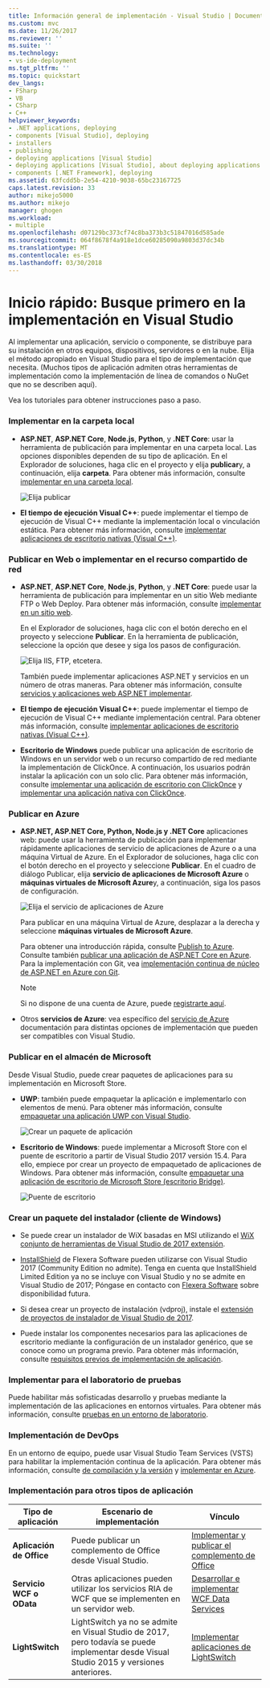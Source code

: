 ```yaml
---
title: Información general de implementación - Visual Studio | Documentos de Microsoft
ms.custom: mvc
ms.date: 11/26/2017
ms.reviewer: ''
ms.suite: ''
ms.technology:
- vs-ide-deployment
ms.tgt_pltfrm: ''
ms.topic: quickstart
dev_langs:
- FSharp
- VB
- CSharp
- C++
helpviewer_keywords:
- .NET applications, deploying
- components [Visual Studio], deploying
- installers
- publishing
- deploying applications [Visual Studio]
- deploying applications [Visual Studio], about deploying applications
- components [.NET Framework], deploying
ms.assetid: 63fcdd5b-2e54-4210-9038-65bc23167725
caps.latest.revision: 33
author: mikejo5000
ms.author: mikejo
manager: ghogen
ms.workload:
- multiple
ms.openlocfilehash: d07129bc373cf74c8ba373b3c51847016d585ade
ms.sourcegitcommit: 064f8678f4a918e1dce60285090a9803d37dc34b
ms.translationtype: MT
ms.contentlocale: es-ES
ms.lasthandoff: 03/30/2018
---
```

# <a name="quickstart-first-look-at-deployment-in-visual-studio"></a>Inicio rápido: Busque primero en la implementación en Visual Studio

Al implementar una aplicación, servicio o componente, se distribuye para su instalación en otros equipos, dispositivos, servidores o en la nube. Elija el método apropiado en Visual Studio para el tipo de implementación que necesita. (Muchos tipos de aplicación admiten otras herramientas de implementación como la implementación de línea de comandos o NuGet que no se describen aquí).

Vea los tutoriales para obtener instrucciones paso a paso.

### <a name="deploy-to-local-folder"></a>Implementar en la carpeta local

- **ASP.NET**, **ASP.NET Core**, **Node.js**, **Python**, y **.NET Core**: usar la herramienta de publicación para implementar en una carpeta local. Las opciones disponibles dependen de su tipo de aplicación. En el Explorador de soluciones, haga clic en el proyecto y elija **publicar**y, a continuación, elija **carpeta**. Para obtener más información, consulte [implementar en una carpeta local](quickstart-deploy-to-local-folder.md).

    ![Elija publicar](../deployment/media/quickstart-publish.png)

- **El tiempo de ejecución Visual C++**: puede implementar el tiempo de ejecución de Visual C++ mediante la implementación local o vinculación estática. Para obtener más información, consulte [implementar aplicaciones de escritorio nativas (Visual C++)](/cpp/ide/deploying-native-desktop-applications-visual-cpp). 

### <a name="publish-to-web-or-deploy-to-network-share"></a>Publicar en Web o implementar en el recurso compartido de red

- **ASP.NET**, **ASP.NET Core**, **Node.js**, **Python**, y **.NET Core**: puede usar la herramienta de publicación para implementar en un sitio Web mediante FTP o Web Deploy. Para obtener más información, consulte [implementar en un sitio web](quickstart-deploy-to-a-web-site.md).

    En el Explorador de soluciones, haga clic con el botón derecho en el proyecto y seleccione **Publicar**. En la herramienta de publicación, seleccione la opción que desee y siga los pasos de configuración.

    ![Elija IIS, FTP, etcetera.](../deployment/media/quickstart-publish-iis-ftp.png)

    También puede implementar aplicaciones ASP.NET y servicios en un número de otras maneras. Para obtener más información, consulte [servicios y aplicaciones web ASP.NET implementar](http://www.asp.net/aspnet/overview/deployment).

- **El tiempo de ejecución Visual C++**: puede implementar el tiempo de ejecución de Visual C++ mediante implementación central. Para obtener más información, consulte [implementar aplicaciones de escritorio nativas (Visual C++)](/cpp/ide/deploying-native-desktop-applications-visual-cpp). 

- **Escritorio de Windows** puede publicar una aplicación de escritorio de Windows en un servidor web o un recurso compartido de red mediante la implementación de ClickOnce. A continuación, los usuarios podrán instalar la aplicación con un solo clic. Para obtener más información, consulte [implementar una aplicación de escritorio con ClickOnce](how-to-publish-a-clickonce-application-using-the-publish-wizard.md) y [implementar una aplicación nativa con ClickOnce](/cpp/ide/clickonce-deployment-for-visual-cpp-applications).

### <a name="publish-to-azure"></a>Publicar en Azure

- **ASP.NET, ASP.NET Core, Python, Node.js y .NET Core** aplicaciones web: puede usar la herramienta de publicación para implementar rápidamente aplicaciones de servicio de aplicaciones de Azure o a una máquina Virtual de Azure. En el Explorador de soluciones, haga clic con el botón derecho en el proyecto y seleccione **Publicar**. En el cuadro de diálogo Publicar, elija **servicio de aplicaciones de Microsoft Azure** o **máquinas virtuales de Microsoft Azure**y, a continuación, siga los pasos de configuración.

    ![Elija el servicio de aplicaciones de Azure](../deployment/media/quickstart-publish-azure.png "elegir servicio de aplicaciones de Azure")

    Para publicar en una máquina Virtual de Azure, desplazar a la derecha y seleccione **máquinas virtuales de Microsoft Azure**.

    Para obtener una introducción rápida, consulte [Publish to Azure](quickstart-deploy-to-azure.md). Consulte también [publicar una aplicación de ASP.NET Core en Azure](/aspnet/core/tutorials/publish-to-azure-webapp-using-vs). Para la implementación con Git, vea [implementación continua de núcleo de ASP.NET en Azure con Git](/aspnet/core/publishing/azure-continuous-deployment).

    > [!NOTE]
    > Si no dispone de una cuenta de Azure, puede [registrarte aquí](https://azure.microsoft.com/free/?ref=microsoft.com&utm_source=microsoft.com&utm_medium=doc&utm_campaign=visualstudio).

- Otros **servicios de Azure**: vea específico del [servicio de Azure](/azure/#pivot=products) documentación para distintas opciones de implementación que pueden ser compatibles con Visual Studio.

### <a name="publish-to-microsoft-store"></a>Publicar en el almacén de Microsoft

Desde Visual Studio, puede crear paquetes de aplicaciones para su implementación en Microsoft Store.

- **UWP**: también puede empaquetar la aplicación e implementarlo con elementos de menú. Para obtener más información, consulte [empaquetar una aplicación UWP con Visual Studio](/windows/uwp/packaging/packaging-uwp-apps).

    ![Crear un paquete de aplicación](../deployment/media/feature-tour-create-app-package.jpg)

- **Escritorio de Windows**: puede implementar a Microsoft Store con el puente de escritorio a partir de Visual Studio 2017 versión 15.4. Para ello, empiece por crear un proyecto de empaquetado de aplicaciones de Windows. Para obtener más información, consulte [empaquetar una aplicación de escritorio de Microsoft Store (escritorio Bridge)](/windows/uwp/porting/desktop-to-uwp-packaging-dot-net).

    ![Puente de escritorio](../deployment/media/feature-tour-desktop-bridge.png)

### <a name="create-an-installer-package-windows-client"></a>Crear un paquete del instalador (cliente de Windows)

- Se puede crear un instalador de WiX basadas en MSI utilizando el [WiX conjunto de herramientas de Visual Studio de 2017 extensión](https://marketplace.visualstudio.com/items?itemName=RobMensching.WixToolsetVisualStudio2017Extension).

- [InstallShield](https://www.flexerasoftware.com/producer/products/software-installation/installshield-software-installer/tab/requirements) de Flexera Software pueden utilizarse con Visual Studio 2017 (Community Edition no admite). Tenga en cuenta que InstallShield Limited Edition ya no se incluye con Visual Studio y no se admite en Visual Studio de 2017; Póngase en contacto con [Flexera Software](http://learn.flexerasoftware.com/content/IS-EVAL-InstallShield-Limited-Edition-Visual-Studio) sobre disponibilidad futura.

- Si desea crear un proyecto de instalación (vdproj), instale el [extensión de proyectos de instalador de Visual Studio de 2017](https://marketplace.visualstudio.com/items?itemName=VisualStudioProductTeam.MicrosoftVisualStudio2017InstallerProjects#overview).

- Puede instalar los componentes necesarios para las aplicaciones de escritorio mediante la configuración de un instalador genérico, que se conoce como un programa previo. Para obtener más información, consulte [requisitos previos de implementación de aplicación](../deployment/application-deployment-prerequisites.md).

### <a name="deploy-to-test-lab"></a>Implementar para el laboratorio de pruebas

Puede habilitar más sofisticadas desarrollo y pruebas mediante la implementación de las aplicaciones en entornos virtuales. Para obtener más información, consulte [pruebas en un entorno de laboratorio](../test/lab-management/using-a-lab-environment-for-your-application-lifecycle.md).

### <a name="devops-deployment"></a>Implementación de DevOps

En un entorno de equipo, puede usar Visual Studio Team Services (VSTS) para habilitar la implementación continua de la aplicación. Para obtener más información, consulte [de compilación y la versión](/vsts/build-release/index) y [implementar en Azure](/vsts/deploy-azure/index).

### <a name="deployment-for-other-app-types"></a>Implementación para otros tipos de aplicación

| Tipo de aplicación | Escenario de implementación | Vínculo |
| --- | --- | --- |
| **Aplicación de Office** | Puede publicar un complemento de Office desde Visual Studio. | [Implementar y publicar el complemento de Office](https://dev.office.com/docs/add-ins/publish/publish) |
| **Servicio WCF o OData**  | Otras aplicaciones pueden utilizar los servicios RIA de WCF que se implementen en un servidor web. | [Desarrollar e implementar WCF Data Services](/dotnet/framework/data/wcf/developing-and-deploying-wcf-data-services) |
| **LightSwitch** | LightSwitch ya no se admite en Visual Studio de 2017, pero todavía se puede implementar desde Visual Studio 2015 y versiones anteriores. | [Implementar aplicaciones de LightSwitch](http://msdn.microsoft.com/Library/4818d933-295c-4ecc-9148-7ad9ca28dcdb) | 

